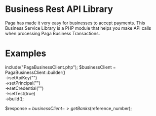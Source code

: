 # Business Rest API Library
Paga has made it very easy for businesses to accept payments.
This Business Service Library is a PHP module that helps you make API calls when processing Paga Business Transactions.

# Examples
include("PagaBusinessClient.php");
$businessClient = PagaBusinessClient::builder()\
                ->setApiKey("<apiKey>")\
                ->setPrincipal("<publicId>")\
                ->setCredential("<password>")\
                ->setTest(true)\
                ->build();

$response = $businessClient-> getBanks($reference_number);

